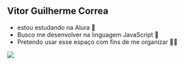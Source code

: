 ## Vitor Guilherme Correa
- estou estudando na Alura 🎁
- Busco me desenvolver na linguagem JavaScript 🌹
- Pretendo usar esse espaço com fins de me organizar 🐱‍💻

 ![](https://media1.tenor.com/m/C-S8dtjO6EcAAAAC/jojos-bizarre-adventures-jjba.gif)
